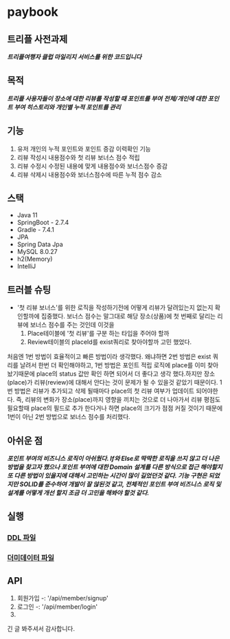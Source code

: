 # paybook

## 트리플 사전과제
***트리플여행자 클럽 마일리지 서비스를 위한 코드입니다***

## 목적
***트리플 사용자들이 장소에 대한 리뷰를 작성할 때 포인트를 부여***
***전체/개인에 대한 포인트 부여 히스토리와 개인별 누적 포인트를 관리***

## 기능
1. 유저 개인의 누적 포인트와 포인트 증감 이력확인 기능
2. 리뷰 작성시 내용점수와 첫 리뷰 보너스 점수 적립
3. 리뷰 수정시 수정된 내용에 맞게 내용점수와 보너스점수 증감
4. 리뷰 삭제시 내용점수와 보너스점수에 따른 누적 점수 감소

## 스택  
- Java 11
- SpringBoot - 2.7.4
- Gradle - 7.4.1
- JPA
- Spring Data Jpa
- MySQL 8.0.27
- h2(Memory)
- IntelliJ

## 트러블 슈팅
- '첫 리뷰 보너스'를 위한 로직을 작성하기전에 어떻게 리뷰가 달려있는지 없는지 확인할까에 집중했다. 보너스 점수는 말그대로 해당 장소(상품)에 첫 번째로 달리는 리뷰에 보너스 점수를 주는 것인데 이것을 
   1. Place테이블에 '첫 리뷰'를 구분 하는 타입을 주어야 할까 
   2. Review테이블의 placeId를 exist쿼리로 찾아야할까 고민 했었다.

처음엔 1번 방법이 효율적이고 빠른 방법이라 생각했다. 왜냐하면 2번 방법은 exist 쿼리를 날려서 한번 더 확인해야하고, 1번 방법은 포인트 적립 로직에 place를 이미 찾아 놨기때문에 place의 status 값만 확인 하면 되어서 더 좋다고 생각 했다.하지만 장소(place)가 리뷰(review)에 대해서 안다는 것이 문제가 될 수 있을것 같았기 때문이다. 1번 방법은 리뷰가 추가되고 삭제 될때마다 place의 첫 리뷰 여부가 업데이트 되어야한다. 즉, 리뷰의 변화가 장소(place)까지 영향을 끼치는 것으로 더 나아가서 리뷰 평점도 필요할때 place의 필드로 추가 한다거나 하면 place의 크기가 점점 커질 것이기 때문에 1번이 아닌 2번 방법으로 보너스 점수를 처리했다. 

## 아쉬운 점
***포인트 부여의 비즈니스 로직이 아쉬웠다. If와 Else로 딱딱한 로직을 쓰지 않고 더 나은 방법을 찾고자 했으나 포인트 부여에 대한 Domain 설계를 다른 방식으로 접근 해야할지 또 다른 방법이 있을지에 대해서 고민하는 시간이 많이 길었던것 같다. 기능 구현은 되었지만 SOLID를 준수하여 개발이 잘 않된것 같고, 전체적인 포인트 부여 비즈니스 로직 및 설계를 어떻게 개선 할지 조금 더 고민을 해봐야 할것 같다.***

## 실행

### [DDL 파일](https://github.com/Allaccept12/mileage-task/blob/main/src/main/resources/schema.sql)
### [더미데이터 파일](https://github.com/Allaccept12/mileage-task/blob/main/src/main/resources/data.sql)

## API
1. 회원가입 -: '/api/member/signup'
2. 로그인 -: '/api/member/login'
3. 

긴 글 봐주셔서 감사합니다. 

